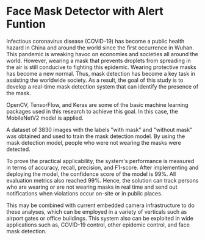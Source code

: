 # Face Mask Detector with Alert Funtion
Infectious coronavirus disease (COVID-19) has become a public health hazard in China and around the world since the first occurrence in Wuhan. 
This pandemic is wreaking havoc on economies and societies all around the world. 
However, wearing a mask that prevents droplets from spreading in the air is still conducive to fighting this epidemic. 
Wearing protective masks has become a new normal. Thus, mask detection has become a key task in assisting the worldwide society. 
As a result, the goal of this study is to develop a real-time mask detection system that can identify the presence of the mask. 

OpenCV, TensorFlow, and Keras are some of the basic machine learning packages used in this research to achieve this goal. 
In this case, the MobileNetV2 model is applied. 

A dataset of 3830 images with the labels "with mask" and "without mask" was obtained and used to train the mask detection model. 
By using the mask detection model, people who were not wearing the masks were detected. 

To prove the practical applicability, the system's performance is measured in terms of accuracy, recall, precision, and F1-score. 
After implementing and deploying the model, the confidence score of the model is 99%. All evaluation metrics also reached 99%. 
Hence, the solution can track persons who are wearing or are not wearing masks in real time and send out notifications when violations occur on-site or in public places. 

This may be combined with current embedded camera infrastructure to do these analyses, which can be employed in a variety of verticals such as airport gates or office buildings. 
This system also can be exploited in wide applications such as, COVID-19 control, other epidemic control, and face mask detection. 
